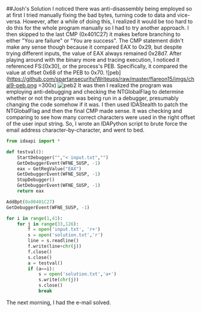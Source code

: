 ##Josh's Solution
I noticed there was anti-disassembly being employed so at first I tried manually fixing the bad bytes, turning code to data and vice-versa. However, after a while of doing this, I realized it would be too hard to do this for the whole program manually so I had to try another approach. I then skipped to the last CMP (0x401C27) it makes before branching to either "You are failure" or "You are success". The CMP statement didn't make any sense though because it compared EAX to 0x29, but despite trying different inputs, the value of EAX always remained 0x28d7. After playing around with the binary more and tracing execution, I noticed it referenced FS:[0x30], or the process's PEB. Specifically, it compared the value at offset 0x68 of the PEB to 0x70.
![peb](https://github.com/spartansecurity/Writeups/raw/master/flareon15/imgs/chal9-peb.png =300x)
![peb2](https://github.com/spartansecurity/Writeups/flareon15/raw/imgs/chal9-PEB-1.png)
It was then I realized the program was employing anti-debugging and checking the NTGlobalFlag to determine whether or not the program was being run in a debugger, presumably changing the code somehow if it was. I then used IDAStealth to patch the NTGlobalFlag and then the final CMP made sense. It was checking and comparing to see how many correct characters were used in the right offset of the user input string. So, I wrote an IDAPython script to brute force the email address character-by-character, and went to bed. 

```python
from idaapi import *

def testval():
	StartDebugger("","< input.txt","")
	GetDebuggerEvent(WFNE_SUSP, -1)
	eax = GetRegValue("EAX")
	GetDebuggerEvent(WFNE_SUSP, -1)
	StopDebugger()
	GetDebuggerEvent(WFNE_SUSP, -1)
	return eax

AddBpt(0x00401C27)
GetDebuggerEvent(WFNE_SUSP, -1)

for i in range(1,41):
	for j in range(33,126):
		f = open('input.txt', 'r+')
		s = open('solution.txt','r')
		line = s.readline()
		f.write(line+chr(j))
		f.close()
		s.close()
		a = testval()
		if (a==i):
			s = open('solution.txt','a+')
			s.write(chr(j))
			s.close()
			break
```

The next morning, I had the e-mail solved.
